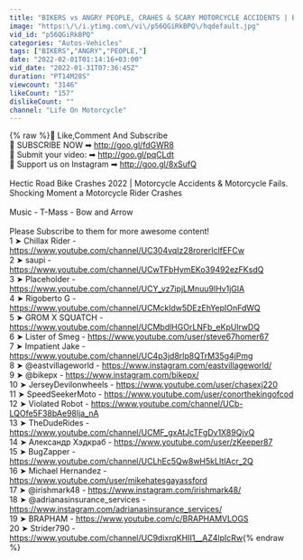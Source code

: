 ```yaml
---
title: "BIKERS vs ANGRY PEOPLE, CRAHES & SCARY MOTORCYCLE ACCIDENTS | BEST OF MONTH | Jan | 2022"
image: "https:\/\/i.ytimg.com\/vi\/p56QGiRkBPQ\/hqdefault.jpg"
vid_id: "p56QGiRkBPQ"
categories: "Autos-Vehicles"
tags: ["BIKERS","ANGRY","PEOPLE,"]
date: "2022-02-01T01:14:16+03:00"
vid_date: "2022-01-31T07:36:45Z"
duration: "PT14M28S"
viewcount: "3146"
likeCount: "157"
dislikeCount: ""
channel: "Life On Motorcycle"
---
```

{% raw %}🌟 Like,Comment And Subscribe<br />🌟 SUBSCRIBE NOW ➡ <a rel="nofollow" target="blank" href="http://goo.gl/fdGWR8">http://goo.gl/fdGWR8</a><br />🌟 Submit your video: ➡ <a rel="nofollow" target="blank" href="http://goo.gl/pqCLdt">http://goo.gl/pqCLdt</a><br />🌟 Support us on Instagram ➡ <a rel="nofollow" target="blank" href="http://goo.gl/8xSufQ">http://goo.gl/8xSufQ</a><br /><br />Hectic Road Bike Crashes 2022 | Motorcycle Accidents &amp; Motorcycle Fails. Shocking Moment a Motorcycle Rider Crashes <br /><br />Music - T-Mass - Bow and Arrow <br /><br />Please Subscribe to them for more awesome content!<br />1 ➤  Chillax Rider - <a rel="nofollow" target="blank" href="https://www.youtube.com/channel/UC304vqIz28rorerIclfEFCw">https://www.youtube.com/channel/UC304vqIz28rorerIclfEFCw</a><br />2 ➤ saupi - <a rel="nofollow" target="blank" href="https://www.youtube.com/channel/UCwTFbHymEKo39492ezFKsdQ">https://www.youtube.com/channel/UCwTFbHymEKo39492ezFKsdQ</a><br />3 ➤ Placeholder - <a rel="nofollow" target="blank" href="https://www.youtube.com/channel/UCY_vz7ipjLMnuu9IHv1jGlA">https://www.youtube.com/channel/UCY_vz7ipjLMnuu9IHv1jGlA</a><br />4 ➤ Rigoberto G - <a rel="nofollow" target="blank" href="https://www.youtube.com/channel/UCMckldw5DEzEhYepIOnFdWQ">https://www.youtube.com/channel/UCMckldw5DEzEhYepIOnFdWQ</a><br />5 ➤ GROM X SQUATCH - <a rel="nofollow" target="blank" href="https://www.youtube.com/channel/UCMbdlHGOrLNFb_eKpUlrwDQ">https://www.youtube.com/channel/UCMbdlHGOrLNFb_eKpUlrwDQ</a><br />6 ➤ Lister of Smeg - <a rel="nofollow" target="blank" href="https://www.youtube.com/user/steve67homer67">https://www.youtube.com/user/steve67homer67</a><br />7 ➤ Impatient Jake - <a rel="nofollow" target="blank" href="https://www.youtube.com/channel/UC4p3jd8rlp8QTrM35g4jPmg">https://www.youtube.com/channel/UC4p3jd8rlp8QTrM35g4jPmg</a><br />8 ➤ @eastvillageworld - <a rel="nofollow" target="blank" href="https://www.instagram.com/eastvillageworld/">https://www.instagram.com/eastvillageworld/</a><br />9 ➤ @bikepx - <a rel="nofollow" target="blank" href="https://www.instagram.com/bikepx/">https://www.instagram.com/bikepx/</a><br />10 ➤ JerseyDevilonwheels - <a rel="nofollow" target="blank" href="https://www.youtube.com/user/chasexj220">https://www.youtube.com/user/chasexj220</a><br />11 ➤ SpeedSeekerMoto - <a rel="nofollow" target="blank" href="https://www.youtube.com/user/conorthekingofcod">https://www.youtube.com/user/conorthekingofcod</a><br />12 ➤ Violated Robot - <a rel="nofollow" target="blank" href="https://www.youtube.com/channel/UCb-LQOfe5F38bAe98lja_nA">https://www.youtube.com/channel/UCb-LQOfe5F38bAe98lja_nA</a><br />13 ➤ TheDudeRides - <a rel="nofollow" target="blank" href="https://www.youtube.com/channel/UCMF_gxAtJcTFgDv1X89QjvQ">https://www.youtube.com/channel/UCMF_gxAtJcTFgDv1X89QjvQ</a><br />14 ➤ Александр Хэдкраб - <a rel="nofollow" target="blank" href="https://www.youtube.com/user/zKeeper87">https://www.youtube.com/user/zKeeper87</a><br />15 ➤ BugZapper - <a rel="nofollow" target="blank" href="https://www.youtube.com/channel/UCLhEc5Qw8wH5kLItlAcr_2Q">https://www.youtube.com/channel/UCLhEc5Qw8wH5kLItlAcr_2Q</a><br />16 ➤ Michael Hernandez - <a rel="nofollow" target="blank" href="https://www.youtube.com/user/mikehatesgayassford">https://www.youtube.com/user/mikehatesgayassford</a><br />17 ➤ @irishmark48 - <a rel="nofollow" target="blank" href="https://www.instagram.com/irishmark48/">https://www.instagram.com/irishmark48/</a><br />18 ➤  @adrianasinsurance_services - <a rel="nofollow" target="blank" href="https://www.instagram.com/adrianasinsurance_services/">https://www.instagram.com/adrianasinsurance_services/</a><br />19 ➤ BRAPHAM - <a rel="nofollow" target="blank" href="https://www.youtube.com/c/BRAPHAMVLOGS">https://www.youtube.com/c/BRAPHAMVLOGS</a><br />20 ➤ Strider790 - <a rel="nofollow" target="blank" href="https://www.youtube.com/channel/UC9dixrqKHII1__AZ4lpIcRw">https://www.youtube.com/channel/UC9dixrqKHII1__AZ4lpIcRw</a>{% endraw %}
